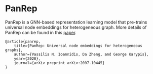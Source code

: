 # PanRep

PanRep is a GNN-based representation learning model that pre-trains universal node embeddings for heterogeneous graph.
More details of PanRep can be found in this [paper](https://arxiv.org/pdf/2007.10445.pdf).

```
@article{panrep,
    title={PanRep: Universal node embeddings for heterogeneous graphs},
    author={Vassilis N. Ioannidis, Da Zheng, and George Karypis},
    year={2020},
    journal={arXiv preprint arXiv:2007.10445}
}
```
